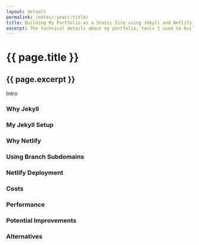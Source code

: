 ```yaml
---
layout: default
permalink: /notes/:year/:title/
title: Building My Portfolio as a Static Site using Jekyll and Netlify
excerpt: The technical details about my portfolio, tools I used to build it, and some helpful how-tos.
---
```


# {{ page.title }}
## {{ page.excerpt }}

Intro

### Why Jekyll

### My Jekyll Setup

### Why Netlify

### Using Branch Subdomains

### Netlify Deployment

### Costs

### Performance

### Potential Improvements

### Alternatives
